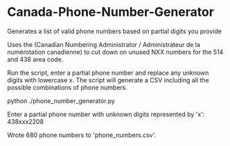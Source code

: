 # Canada-Phone-Number-Generator
Generates a list of valid phone numbers based on partial digits you provide

Uses the (Canadian Numbering Administrator / Administrateur de la numérotation canadienne) to cut down on unused NXX numbers for the 514 and 438 area code.

Run the script, enter a partial phone number and replace any unknown digits with lowercase x. The script will generate a CSV including all the possible combinations of phone numbers.

python ./phone_number_generator.py

Enter a partial phone number with unknown digits represented by 'x': 438xxx2208

Wrote 680 phone numbers to 'phone_numbers.csv'.

